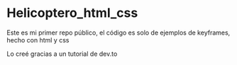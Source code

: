# Helicoptero_html_css
Este es mi primer repo público, el código es solo de ejemplos de keyframes, hecho con html y css

Lo creé gracias a un tutorial de dev.to 

